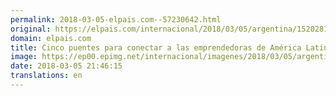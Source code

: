 ```yaml
---
permalink: 2018-03-05-elpais.com--57230642.html
original: https://elpais.com/internacional/2018/03/05/argentina/1520281509_777884.html#?ref=rss&format=simple&link=link
domain: elpais.com
title: Cinco puentes para conectar a las emprendedoras de América Latina
image: https://ep00.epimg.net/internacional/imagenes/2018/03/05/argentina/1520281509_777884_1520283841_rrss_normal.jpg
date: 2018-03-05 21:46:15
translations: en
---
```


